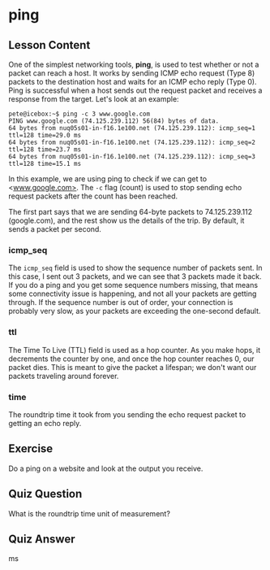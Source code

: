 # ping

## Lesson Content

One of the simplest networking tools, **ping**, is used to test whether or not a packet can reach a host. It works by sending ICMP echo request (Type 8) packets to the destination host and waits for an ICMP echo reply (Type 0). Ping is successful when a host sends out the request packet and receives a response from the target. Let's look at an example:

```plaintext
pete@icebox:~$ ping -c 3 www.google.com
PING www.google.com (74.125.239.112) 56(84) bytes of data.
64 bytes from nuq05s01-in-f16.1e100.net (74.125.239.112): icmp_seq=1 ttl=128 time=29.0 ms
64 bytes from nuq05s01-in-f16.1e100.net (74.125.239.112): icmp_seq=2 ttl=128 time=23.7 ms
64 bytes from nuq05s01-in-f16.1e100.net (74.125.239.112): icmp_seq=3 ttl=128 time=15.1 ms
```

In this example, we are using ping to check if we can get to <www.google.com>. The `-c` flag (count) is used to stop sending echo request packets after the count has been reached.

The first part says that we are sending 64-byte packets to 74.125.239.112 (google.com), and the rest show us the details of the trip. By default, it sends a packet per second.

### icmp_seq

The `icmp_seq` field is used to show the sequence number of packets sent. In this case, I sent out 3 packets, and we can see that 3 packets made it back. If you do a ping and you get some sequence numbers missing, that means some connectivity issue is happening, and not all your packets are getting through. If the sequence number is out of order, your connection is probably very slow, as your packets are exceeding the one-second default.

### ttl

The Time To Live (TTL) field is used as a hop counter. As you make hops, it decrements the counter by one, and once the hop counter reaches 0, our packet dies. This is meant to give the packet a lifespan; we don't want our packets traveling around forever.

### time

The roundtrip time it took from you sending the echo request packet to getting an echo reply.

## Exercise

Do a ping on a website and look at the output you receive.

## Quiz Question

What is the roundtrip time unit of measurement?

## Quiz Answer

ms
